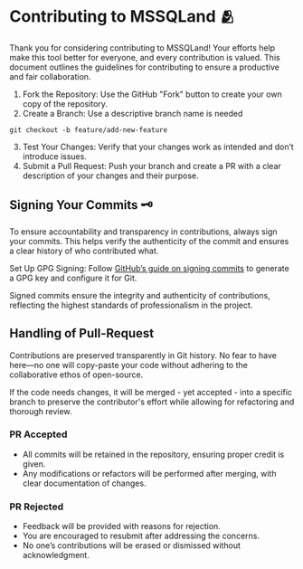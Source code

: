 # Contributing to MSSQLand 🫂

Thank you for considering contributing to MSSQLand! Your efforts help make this tool better for everyone, and every contribution is valued. This document outlines the guidelines for contributing to ensure a productive and fair collaboration.

1. Fork the Repository: Use the GitHub "Fork" button to create your own copy of the repository.
2. Create a Branch: Use a descriptive branch name is needed
```shell
git checkout -b feature/add-new-feature
```
3. Test Your Changes: Verify that your changes work as intended and don’t introduce issues.
4. Submit a Pull Request: Push your branch and create a PR with a clear description of your changes and their purpose.


## Signing Your Commits 🗝️
To ensure accountability and transparency in contributions, always sign your commits. This helps verify the authenticity of the commit and ensures a clear history of who contributed what.

Set Up GPG Signing: Follow [GitHub’s guide on signing commits](https://docs.github.com/en/authentication/managing-commit-signature-verification/signing-commits) to generate a GPG key and configure it for Git.

Signed commits ensure the integrity and authenticity of contributions, reflecting the highest standards of professionalism in the project.

## Handling of Pull-Request
Contributions are preserved transparently in Git history. No fear to have here—no one will copy-paste your code without adhering to the collaborative ethos of open-source.

If the code needs changes, it will be merged - yet accepted - into a specific branch to preserve the contributor's effort while allowing for refactoring and thorough review.

### PR Accepted
- All commits will be retained in the repository, ensuring proper credit is given.
- Any modifications or refactors will be performed after merging, with clear documentation of changes.

### PR Rejected
- Feedback will be provided with reasons for rejection.
- You are encouraged to resubmit after addressing the concerns.
- No one’s contributions will be erased or dismissed without acknowledgment.





